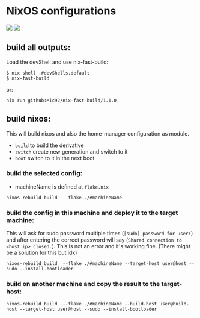 # NixOS configurations
[![](https://github.com/mksafavi/configs/actions/workflows/update-flake.yml/badge.svg)](https://github.com/mksafavi/configs/actions/workflows/update-flake.yml)
[![](https://github.com/mksafavi/configs/actions/workflows/build.yml/badge.svg)](https://github.com/mksafavi/configs/actions/workflows/build.yml)

## build all outputs:
Load the devShell and use nix-fast-build:

```
$ nix shell .#devShells.default
$ nix-fast-build
```
or:
```
nix run github:Mic92/nix-fast-build/1.1.0
```

## build nixos: 
This will build nixos and also the home-manager configuration as module.

- `build` to build the derivative 
- `switch` create new generation and switch to it
- `boot` switch to it in the next boot

### build the selected config:
- machineName is defined at `flake.nix`
```
nixos-rebuild build  --flake ./#machineName
```

### build the config in this machine and deploy it to the target machine:
This will ask for sudo password multiple times (`[sudo] password for user:`) 
and after entering the correct password will say (`Shared connection to <host_ip> closed.`). 
This is not an error and it's working fine. (There might be a solution for this but idk)

```
nixos-rebuild build  --flake ./#machineName --target-host user@host --sudo --install-bootloader
```

### build on another machine and copy the result to the target-host:
```
nixos-rebuild build  --flake ./#machineName --build-host user@build-host --target-host user@host --sudo --install-bootloader
```
